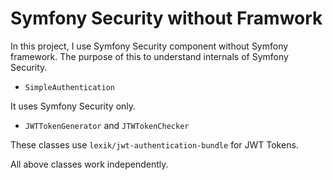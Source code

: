 # Symfony Security without Framwork

In this project, I use Symfony Security component without Symfony framework. 
The purpose of this to understand internals of Symfony Security. 

- `SimpleAuthentication`

It uses Symfony Security only.

- `JWTTokenGenerator` and `JTWTokenChecker`

These classes use `lexik/jwt-authentication-bundle` for JWT Tokens.

All above classes work independently.

